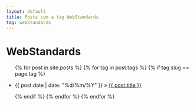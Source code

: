 ```yaml
---
layout: default
title: Posts com a tag WebStandards
tag: webStandards
---
```

<h1 class="category">WebStandards</h1>
<ul class="posts">
	{% for post in site.posts %}				
	{% for tag in post.tags %}	
	{% if tag.slug == page.tag %}	
	<li>
		<p>
			<span>{{ post.date | date: "%d/%m/%Y" }}</span> &raquo; 
			<a href="{{ post.url }}">{{ post.title }}</a>
		</p>
	</li>
	{% endif %}	
	{% endfor %}
	{% endfor %}
</ul>